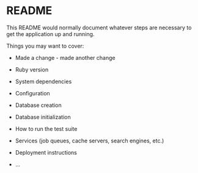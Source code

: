 # README

This README would normally document whatever steps are necessary to get the
application up and running.

Things you may want to cover:

* Made a change - made another change

* Ruby version

* System dependencies

* Configuration

* Database creation

* Database initialization

* How to run the test suite

* Services (job queues, cache servers, search engines, etc.)

* Deployment instructions

* ...
